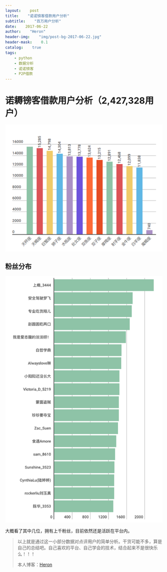 ```yaml
---
layout:    post
title:    "诺诺镑客借款用户分析"
subtitle:    "百万用户分析"
date:    2017-06-22
author:    "Heron"
header-img:    "img/post-bg-2017-06-22.jpg"
header-mask:    0.1
catalog:    true
tags:
    - python
    - 数据分析
    - 诺诺镑客
    - P2P借款
---
```

# 诺耨镑客借款用户分析（2,427,328用户）



![](/img/in-post/dp-xingzuo.png)

## 粉丝分布

![](/img/in-post/dp-fans.png)

大概看了其中几位，拥有上千粉丝，目前依然还是活跃在平台内。

>以上就是通过这一小部分数据对点评用户的简单分析。干货可能不多，算是自己的总结吧。自己喜欢的平台、自己学会的技术，结合起来不是很快乐么！！！
>
>本人博客：[Heron](https://hlpassion.github.io/)

